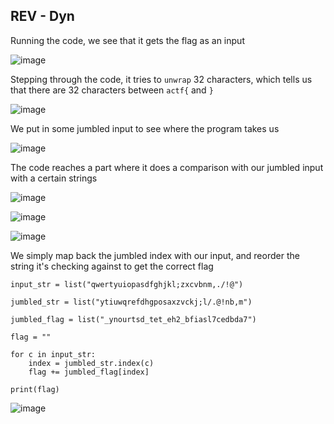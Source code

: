 REV - Dyn
---

Running the code, we see that it gets the flag as an input

![image](https://user-images.githubusercontent.com/7328587/166859238-a2e20e02-63d7-4b18-875e-ddeb4c4141ca.png)

Stepping through the code, it tries to `unwrap` 32 characters, which tells us that there are 32 characters between `actf{` and `}`

![image](https://user-images.githubusercontent.com/7328587/166859380-cdda0172-3a40-443e-aba4-59dff48179c4.png)

We put in some jumbled input to see where the program takes us

![image](https://user-images.githubusercontent.com/7328587/166859418-a6995116-7127-41eb-9d8c-736904b6878a.png)

The code reaches a part where it does a comparison with our jumbled input with a certain strings

![image](https://user-images.githubusercontent.com/7328587/166859462-67eb6553-d851-4eda-ad79-28f990eee68d.png)

![image](https://user-images.githubusercontent.com/7328587/166859483-620d4b5f-0e87-4762-85a9-ae78049f46eb.png)

![image](https://user-images.githubusercontent.com/7328587/166859506-4ba4b632-8327-4aad-8e18-6fb987b57a16.png)

We simply map back the jumbled index with our input, and reorder the string it's checking against to get the correct flag

```
input_str = list("qwertyuiopasdfghjkl;zxcvbnm,./!@")

jumbled_str = list("ytiuwqrefdhgposaxzvckj;l/.@!nb,m")

jumbled_flag = list("_ynourtsd_tet_eh2_bfiasl7cedbda7")

flag = ""

for c in input_str:
    index = jumbled_str.index(c)
    flag += jumbled_flag[index]

print(flag)
```

![image](https://user-images.githubusercontent.com/7328587/166859554-23f689e5-78f8-44f6-afd5-914b35beff77.png)
